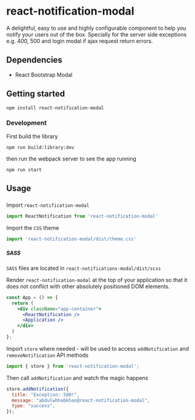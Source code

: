 # react-notification-modal

A delightful, easy to use and highly configurable component to help you notify your users out of the box. Specially for the server side exceptions e.g. 400, 500 and login modal if ajax request return errors.

## Dependencies
* React Bootstrap Modal

## Getting started
```
npm install react-notification-modal
```

### Development

First build the library
```
npm run build:library:dev
```
then run the webpack server to see the app running
```
npm run start
```

## Usage

###

Import <code>react-notification-modal</code>
```js
import ReactNotification from 'react-notification-modal'
```
Import the <code>CSS</code> theme
```js
import 'react-notification-modal/dist/theme.css'
```

##### SASS
<code>SASS</code> files are located in `react-notifications-modal/dist/scss`

Render <code>react-notification-modal</code> at the top of your application so that it does not conflict with other absolutely positioned DOM elements.
```jsx
const App = () => {
  return (
    <div className="app-container">
      <ReactNotification />
      <Application />
    </div>
  )
};
```

Import <code>store</code> where needed - will be used to access `addNotification` and `removeNotification` API methods
```js
import { store } from 'react-notification-modal';
```

Then call `addNotification` and watch the magic happens

```jsx
store.addNotification({
  title: "Exception: 500!",
  message: "abdulwhhabkhan@react-notification-modal",
  type: "success",
});
```
